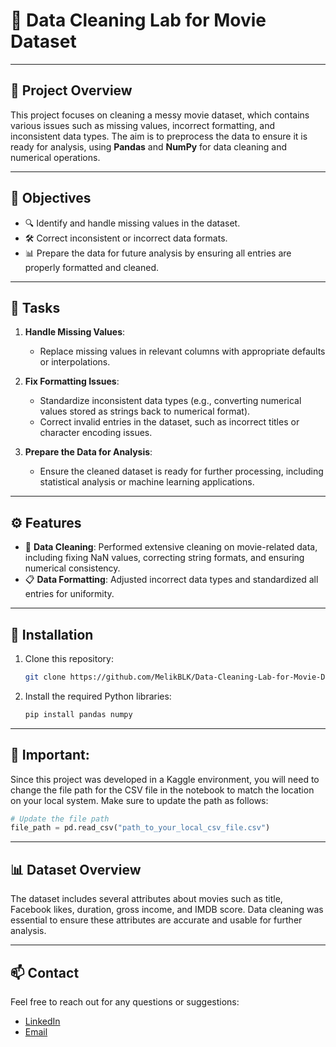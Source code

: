 
# 🧹 **Data Cleaning Lab for Movie Dataset**

---

## 📝 **Project Overview**
This project focuses on cleaning a messy movie dataset, which contains various issues such as missing values, incorrect formatting, and inconsistent data types. The aim is to preprocess the data to ensure it is ready for analysis, using **Pandas** and **NumPy** for data cleaning and numerical operations.

---

## 🎯 **Objectives**
- 🔍 Identify and handle missing values in the dataset.
- 🛠️ Correct inconsistent or incorrect data formats.
- 📊 Prepare the data for future analysis by ensuring all entries are properly formatted and cleaned.

---

## 🚀 **Tasks**
1. **Handle Missing Values**:
   - Replace missing values in relevant columns with appropriate defaults or interpolations.
   
2. **Fix Formatting Issues**:
   - Standardize inconsistent data types (e.g., converting numerical values stored as strings back to numerical format).
   - Correct invalid entries in the dataset, such as incorrect titles or character encoding issues.

3. **Prepare the Data for Analysis**:
   - Ensure the cleaned dataset is ready for further processing, including statistical analysis or machine learning applications.

---

## ⚙️ **Features**
- 🧽 **Data Cleaning**: Performed extensive cleaning on movie-related data, including fixing NaN values, correcting string formats, and ensuring numerical consistency.
- 📋 **Data Formatting**: Adjusted incorrect data types and standardized all entries for uniformity.

---

## 📂 **Installation**
1. Clone this repository:
   ```bash
   git clone https://github.com/MelikBLK/Data-Cleaning-Lab-for-Movie-Dataset.git
   ```
2. Install the required Python libraries:
   ```bash
   pip install pandas numpy
   ```

---

## 🚨 **Important**:
Since this project was developed in a Kaggle environment, you will need to change the file path for the CSV file in the notebook to match the location on your local system. Make sure to update the path as follows:

```python
# Update the file path
file_path = pd.read_csv("path_to_your_local_csv_file.csv")
```

---

## 📊 **Dataset Overview**
The dataset includes several attributes about movies such as title, Facebook likes, duration, gross income, and IMDB score. Data cleaning was essential to ensure these attributes are accurate and usable for further analysis.

---

## 📫 **Contact**
Feel free to reach out for any questions or suggestions:
- [LinkedIn](https://www.linkedin.com/in/melik-belkhiria)
- [Email](mailto:belkhiria.melik02@gmail.com)

